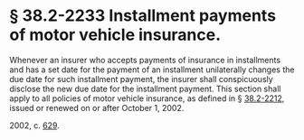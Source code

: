 # § 38.2-2233 Installment payments of motor vehicle insurance.

<p>Whenever an insurer who accepts payments of insurance in installments and has a set date for the payment of an installment unilaterally changes the due date for such installment payment, the insurer shall conspicuously disclose the new due date for the installment payment. This section shall apply to all policies of motor vehicle insurance, as defined in § <a href='http://law.lis.virginia.gov/vacode/38.2-2212/'>38.2-2212</a>, issued or renewed on or after October 1, 2002.</p><p>2002, c. <a href='http://lis.virginia.gov/cgi-bin/legp604.exe?021+ful+CHAP0629'>629</a>.</p>